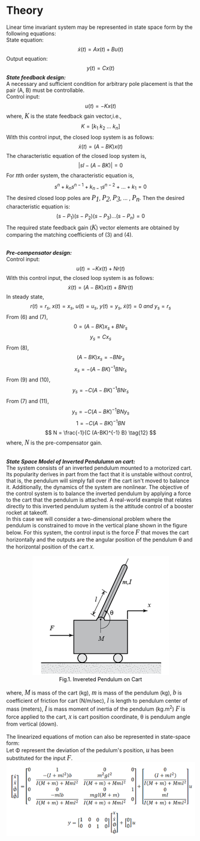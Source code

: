 # Theory

Linear time invariant system may be represented in state space form by the following equations:<br/>
State equation:
$$ \dot{x}(t)=A x(t)+B u(t) \tag{1a} $$
Output equation:
$$ y(t)= C x(t) \tag{1b} $$
<b><i>State feedback design:</i></b> <br>
A necessary and sufficient condition for arbitrary pole placement is that the pair (A, B) must be controllable.<br/>
Control input:
$$ u(t)= - K x(t) \tag{2} $$
where, <span style="font-family:Bodoni MT;font-style:italic;font-size:18px">K</span> is the state feedback gain vector,i.e.,
$$ K = [k_1 \ k_2 \ ... \ k_n]  $$
With this control input, the closed loop system is as follows:
$$ \dot{x}(t)=(A-BK) x(t)  $$
The characteristic equation of the closed loop system is,
$$ |sI-(A-BK)|=0  $$
For <span style="font-family:Bodoni MT;font-style:italic;font-size:18px">n</span>th order system, the characteristic equation is,
$$ s^n + k_n s^{n-1} + k_{n-1} s^{n-2} + ... + k_1=0 \tag{3} $$
The desired closed loop poles are <span style="font-family:Bodoni MT;font-style:italic;font-size:18px">P</span><sub><span style="font-family:Bodoni MT;font-style:italic;font-size:18px">1</span></sub>, <span style="font-family:Bodoni MT;font-style:italic;font-size:18px">P</span><sub><span style="font-family:Bodoni MT;font-style:italic;font-size:18px">2</span></sub>, <span style="font-family:Bodoni MT;font-style:italic;font-size:18px">P</span><sub><span style="font-family:Bodoni MT;font-style:italic;font-size:18px">3</span></sub>, ... , <span style="font-family:Bodoni MT;font-style:italic;font-size:18px">P</span><sub><span style="font-family:Bodoni MT;font-style:italic;font-size:18px">n</span></sub>.
Then the desired characteristic equation is:
$$ (s-P_1)(s-P_2)(s-P_3)...(s-P_n)=0 \tag{4} $$
The required state feedback gain (<span style="font-family:Bodoni MT;font-style:italic;font-size:18px">K</span>) vector elements are obtained by comparing the matching coefficients of (3) and (4).
<br/><br/>

<b><i>Pre-compensator design:</i></b> <br>
Control input:
$$ u(t)= - K x(t)+Nr(t) \tag{5} $$
With this control input, the closed loop system is as follows:
$$ \dot{x}(t)=(A-BK) x(t)+ B N r(t) \tag{6} $$
In steady state,
$$ r(t)=r_s, \ x(t)=x_s, \ u(t)=u_s, \ y(t)=y_s, \ \dot{x}(t)=0 \ and \ y_s=r_s \tag{7} $$
From (6) and (7),
$$ 0=(A-BK) x_s+ B N r_s \tag{8} $$
$$ y_s= C x_s \tag{9} $$
From (8),
$$ (A-BK) x_s = - BN r_s $$
$$ x_s = -(A-BK)^{-1}BN r_s \tag{10} $$
From (9) and (10),
$$ y_s = - C (A-BK)^{-1} BN r_s \tag {11}$$
From (7) and (11),
$$ y_s = - C (A-BK)^{-1} BN y_s $$
$$ 1 = - C (A-BK)^{-1} BN $$
$$ N = \frac{-1}{C (A-BK)^{-1} B} \tag{12} $$
where, <span style="font-family:Bodoni MT;font-style:italic;font-size:18px">N</span> is the pre-compensator gain. <br/><br/>

<b><i>State Space Model of Inverted Pendulumn on cart:</i></b> <br>
The system consists of an inverted pendulum mounted to a motorized cart. Its popularity derives in part from the fact that it is unstable without control, that is, the pendulum will simply fall over if the cart isn't moved to balance it. 
Additionally, the dynamics of the system are nonlinear. The objective of the control system is to balance the inverted pendulum by applying a force to the cart that the pendulum is attached. A real-world example that relates directly to this inverted pendulum system is the attitude control of a booster rocket at takeoff.</br>
In this case we will consider a two-dimensional problem where the pendulum is constrained to move in the vertical plane shown in the figure below. For this system, the control input is the force <span style="font-family:Bodoni MT;font-style:italic;font-size:18px">F</span> that moves the cart horizontally and the outputs are the angular position of the pendulum &theta; and the horizontal position of the cart <span style="font-family:Bodoni MT;font-style:italic;font-size:18px">x</span>. </br>
<div align="center">
<img class="img-fluid"  src="./images/Inverted_Pendulum.png" alt=""><br>        
<figcaption style="color:black"> Fig.1. Invereted Pendulum on Cart</figcaption>						  
</div><br/>
where, <span style="font-family:Bodoni MT;font-style:italic;font-size:18px">M</span> is mass of the cart (kg), <span style="font-family:Bodoni MT;font-style:italic;font-size:18px">m</span> is mass of the pendulum (kg), 
<span style="font-family:Bodoni MT;font-style:italic;font-size:18px">b</span> is coefficient of friction for cart (N/m/sec), <span style="font-family:Bodoni MT;font-style:italic;font-size:18px">l</span> is length to pendulum center of mass (meters), <span style="font-family:Bodoni MT;font-style:italic;font-size:18px">I</span> is mass moment of inertia of the pendulum (kg.m<sup>2</sup>)
<span style="font-family:Bodoni MT;font-style:italic;font-size:18px">F</span> is force applied to the cart, <span style="font-family:Bodoni MT;font-style:italic;font-size:18px">x</span> is cart position coordinate, &theta; is pendulum angle from vertical (down).</br></br>
The linearized equations of motion can also be represented in state-space form:</br>
Let &Phi; represent the deviation of the pedulum's position, <span style="font-family:Bodoni MT;font-style:italic;font-size:18px">u</span> has been substituted for the input <span style="font-family:Bodoni MT;font-style:italic;font-size:18px">F</span>.
<div align="center">
<img class="img-fluid"  src="./images/SS_Pendulum_Cart.png" alt=""><br>  


</div><br/>





<script id="MathJax-script" async src="https://cdn.jsdelivr.net/npm/mathjax@3/es5/tex-mml-chtml.js"></script>